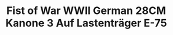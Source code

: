 ---
layout: product
title: "Fist of War WWII German 28CM Kanone 3 Auf Lastenträger E-75"
price: "5500" 
desc: "Maketa"
img_path: "/assets/img/UA72192.jpg"
brand: "N/A"
available: false
special_offer: false
new: false
soon: false
cat: "010000"
subcat: "013300"
subsubcat: "0N/A"
sifra: "UA72192"
popular: false
---